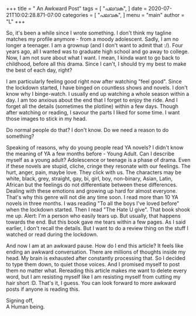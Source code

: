 +++
title = " An Awkward Post"
tags = [
    "പലവക",
]
date = 2020-07-21T10:02:28.871-07:00
categories = [
    "പലവക",
]
menu = "main"
author = "L"
+++

So, it's been a while since I wrote something. I don't think my tagline matches my profile anymore - from a moody adolescent. Sadly, I am no longer a teenager. I am a grownup (and I don't want to admit that :/). Four years ago, all I wanted was to graduate high school and go away to college. Now, I am not sure about what I want. I mean, I kinda want to go back to childhood, before all this drama. Since I can't, I should try my best to make the best of each day, right?

I am particularly feeling good right now after watching "feel good". Since the lockdown started, I have binged on countless shows and novels. I don't know why I binge-watch. I usually end up watching a whole season within a day. I am too anxious about the end that I forget to enjoy the ride. And I forget all the details (sometimes the plotline) within a few days. Though after watching or reading, I savour the parts I liked for some time. I want those images to stick in my head.

Do normal people do that? I don't know. Do we need a reason to do something?

Speaking of reasons, why do young people read YA novels? I didn't know the meaning of YA a few months before - Young Adult. Can I describe myself as a young adult? Adolescence or teenage is a phase of drama. Even if these novels are stupid, cliche, cringe they resonate with our feelings. The hurt, anger, pain, maybe love. They click with us. The characters may be white, black, grey, straight, gay, bi, girl, boy, non-binary, Asian, Latin, African but the feelings do not differentiate between these differences. Dealing with these emotions and growing up hard for almost everyone. That's why this genre will not die any time soon. I read more than 10 YA novels in three months. I was reading "To all the boys I've loved before" when the lockdown started. Then I read "The Hate U give". That book shook me up. Alert: I'm a person who easily tears up. But usually, that happens towards the end. But this book gave me tears within a few pages. As I said earlier, I don't recall the details. But I want to do a review thing on the stuff I watched or read during the lockdown.

And now I am at an awkward pause. How do I end this article? It feels like ending an awkward conversation. There are millions of thoughts inside my head. My brain is exhausted after constantly processing that. So I decided to type them down, to quiet those voices. And I promised myself to post them no matter what. Rereading this article makes me want to delete every word, but I am resisting myself like I am resisting myself from cutting my hair short :D. That's it, I guess. You can look forward to more awkward posts if anyone is reading this.


Signing off,  
A Human being.
